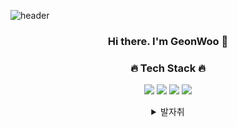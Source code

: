 ![header](https://capsule-render.vercel.app/api?type=waving&color=d1c7b0&height=300&section=header&text=GeonWoo%20Kim&fontSize=90)

<div align="center">
  
  <h3> Hi there. I'm GeonWoo 👋</h3>

  <h3> 🔥 Tech Stack 🔥 </h3>
  
<img src="https://img.shields.io/badge/python-3670A0?style=for-the-badge&logo=python&logoColor=ffdd54"/></a>
<img src="https://img.shields.io/badge/TensorFlow-FF6F00.svg?&style=for-the-badge&logo=TensorFlow&logoColor=white"/></a>
<img src="https://img.shields.io/badge/PyTorch-%23EE4C2C.svg?style=for-the-badge&logo=PyTorch&logoColor=white"/></a>
<img src="https://img.shields.io/badge/pandas-171515.svg?style=for-the-badge&logo=pandas&logoColor=white"/></a>

<details>
**<summary>발자취</summary>**

* ⛺ 네이버 부스트캠프 Ai tech 4기 (NLP), 2022
  
</details>
